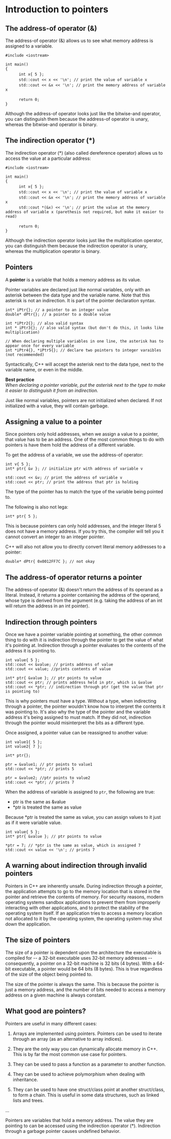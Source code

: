# Introduction to pointers

## The address-of operator (&)

The address-of operator (&) allows us to see what memory address is assigned to a variable.

` #include <iostream> `  

` int main() `  
` { `  
&emsp;&emsp;&emsp;` int x{ 5 }; `  
&emsp;&emsp;&emsp;` std::cout << x << '\n'; // print the value of variable x `  
&emsp;&emsp;&emsp;` std::cout << &x << '\n'; // print the memory address of variable x `  

&emsp;&emsp;&emsp;` return 0; `  
` } `  

Although the address-of operator looks just like the bitwise-and operator, you can distinguish them because the address-of operator is unary, whereas the bitwise-and operator is binary.


## The indirection operator (*)

The indirection operator (\*) (also called dereference operator) allows us to access the value at a particular address:

` #include <iostream> `  

` int main() `  
` { `  
&emsp;&emsp;&emsp;` int x{ 5 }; `  
&emsp;&emsp;&emsp;` std::cout << x << '\n'; // print the value of variable x `  
&emsp;&emsp;&emsp;` std::cout << &x << '\n'; // print the memory address of variable x `  
&emsp;&emsp;&emsp;` std::cout *(&x) << '\n'; // print the value at the memory address of variable x (parethesis not required, but make it easier to read) `  

&emsp;&emsp;&emsp;` return 0; `  
` } `  

Although the indirection operator looks just like the multiplication operator, you can distinguish them because the indirection operator is unary, whereas the multiplication operator is binary.


## Pointers

A **pointer** is a variable that holds a memory address as its value.

Pointer variables are declared just like normal variables, only with an asterisk between the data type and the variable name. Note that this asterisk is not an indirection. It is part of the pointer declaration syntax.

` int* iPtr{}; // a pointer to an integer value `  
` double* dPtr{}; // a pointer to a double value `  

` int *iPtr2{}; // also valid syntax `  
` int * iPtr3{}; // also valid syntax (but don't do this, it looks like multiplication) `  

` // When declaring multiple variables in one line, the asterisk has to appear once for every variable `  
` int *iPtr4{}, *iPtr5{}; // declare two pointers to integer varaibles (not recommended) `  

Syntactically, C++ will accept the asterisk next to the data type, next to the variable name, or even in the middle.

**Best practice**<br/>
_When declaring a pointer variable, put the asterisk next to the type to make it easier to distinguish it from an indirection._

Just like normal variables, pointers are not initialized when declared. If not initialized with a value, they will contain garbage.


## Assigning a value to a pointer

Since pointers only hold addresses, when we assign a value to a pointer, that value has to be an address. One of the most common things to do with pointers is have them hold the address of a different variable.

To get the address of a variable, we use the address-of operator:

` int v{ 5 }; `  
` int* ptr{ &v }; // initialize ptr with address of variable v `  

` std::cout << &v; // print the address of variable v `  
` std::cout << ptr; // print the address that ptr is holding `  

The type of the pointer has to match the type of the variable being pointed to. 

The following is also not lega:

` int* ptr{ 5 }; `  

This is because pointers can only hold addresses, and the integer literal 5 does not have a memory address. If you try this, the compiler will tell you it cannot convert an integer to an integer pointer. 

C++ will also not allow you to directly convert literal memory addresses to a pointer:

` double* dPtr{ 0x0012FF7C }; // not okay `  


## The address-of operator returns a pointer

The address-of operator (&) doesn't return the address of its operand as a literal. Instead, it returns a pointer containing the address of the operand, whose type is derived from the argument (e.g. taking the address of an int will return the address in an int pointer).


## Indirection through pointers

Once we have a pointer variable pointing at something, the other common thing to do with it is indirection through the pointer to get  the value of what it's pointing at. Indirection through a pointer evaluates to the contents of the address it is pointing to.

` int value{ 5 }; `  
` std::cout << &value; // prints address of value `  
` std::cout << value; //prints contents of value `  

` int* ptr{ &value }; // ptr points to value `  
` std::cout << ptr; // prints address held in ptr, which is &value `  
` std::cout << *ptr; // indirection through ptr (get the value that ptr is pointing to) `  

This is why pointers must have a type. Without a type, when indirecting through a pointer, the pointer wouldn't know how to interpret the contents it was pointing to. It's also why the type of the pointer and the variable address it's being assigned to must match. If they did not, indirection through the pointer would misinterpret the bits as a different type.

Once assigned, a pointer value can be reassigned to another value:

` int value1{ 5 }; `  
` int value2{ 7 }; `  

` int* ptr{}; `  

` ptr = &value1; // ptr points to value1 `  
` std::cout << *ptr; // prints 5 `  

` ptr = &value2; //ptr points to value2 `  
` std::cout << *ptr; // prints 7 `  

When the address of variable is assigned to `ptr`, the following are true:  

* ptr is the same as &value  
* \*ptr is treated the same as value  

Because \*ptr is treated the same as value, you can assign values to it just as if it were variable value.

` int value{ 5 }; `  
` int* ptr{ &value }; // ptr points to value `  

` *ptr = 7; // *ptr is the same as value, which is assigned 7 `  
` std::cout << value << '\n'; // prints 7 `  

## A warning about indirection through invalid pointers

Pointers in C++ are inherently unsafe. During indirection through a pointer, the application attempts to go to the memory location that is stored in the pointer and retrieve the contents of memory. For security reasons, modern operating systems sandbox applications to prevent them from improperly interacting with other applications, and to protect the stability of the operating system itself. If an application tries to access a memory location not allocated to it by the operating system, the operating system may shut down the application.


## The size of pointers

The size of a pointer is dependent upon the architecture the executable is compiled for -- a 32-bit executable uses 32-bit memory addresses -- consequently, a pointer on a 32-bit machine is 32 bits (4 bytes). With a 64-bit executable, a pointer would be 64 bits (8 bytes). This is true regardless of the size of the object being pointed to.

The size of the pointer is always the same. This is because the pointer is just a memory address, and the number of bits needed to access a memory address on a given machine is always constant.


## What good are pointers?

Pointers are useful in many different cases:

1. Arrays are implemented using pointers. Pointers can be used to iterate through an array (as an alternative to array indices).

1. They are the only way you can dynamically allocate memory in C++. This is by far the most common use case for pointers.

1. They can be used to pass a function as a parameter to another function.

1. They can be used to achieve polymorphism when dealing with inheritance.

1. They can be used to have one struct/class point at another struct/class, to form a chain. This is useful in some data structures, such as linked lists and trees.

...

Pointers are variables that hold a memory address. The value they are pointing to can be accessed using the indirection operator (\*). Indirection through a garbage pointer causes undefined behavior.

